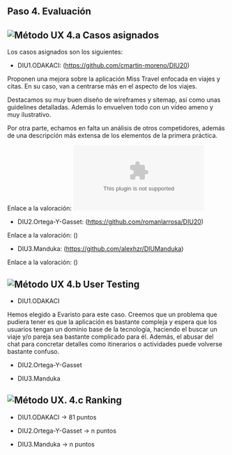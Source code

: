 ## Paso 4. Evaluación

![Método UX](../img/ABtesting.png) 4.a Casos asignados
----

Los casos asignados son los siguientes:

- DIU1.ODAKACI: (https://github.com/cmartin-moreno/DIU20)

Proponen una mejora sobre la aplicación Miss Travel enfocada en viajes y citas. En su caso, van a centrarse más en el aspecto de los viajes.

Destacamos su muy buen diseño de wireframes y sitemap, así como unas guidelines detalladas. Además lo envuelven todo con un vídeo ameno y muy ilustrativo.

Por otra parte, echamos en falta un análisis de otros competidores, además de una descripción más extensa de los elementos de la primera práctica.

Enlace a la valoración: ![CASO1/DIU1.ODAKACI_review.xls](CASO1/DIU1.ODAKACI_review.xls)

- DIU2.Ortega-Y-Gasset: (https://github.com/romanlarrosa/DIU20)

Enlace a la valoración: ()

- DIU3.Manduka:  (https://github.com/alexhzr/DIUManduka)

Enlace a la valoración: ()


![Método UX](../img/usability-testing.png) 4.b User Testing
----

- DIU1.ODAKACI

Hemos elegido a Evaristo para este caso. Creemos que un problema que pudiera tener es que la aplicación es bastante compleja y espera que los usuarios tengan un dominio base de la tecnología, haciendo el buscar un viaje y/o pareja sea bastante complicado para él. Además, el abusar del chat para concretar detalles como itinerarios o actividades puede volverse bastante confuso.

- DIU2.Ortega-Y-Gasset


- DIU3.Manduka


![Método UX](../img/Survey.png). 4.c Ranking
----

- DIU1.ODAKACI -> 81 puntos

- DIU2.Ortega-Y-Gasset -> n puntos

- DIU3.Manduka -> n puntos
